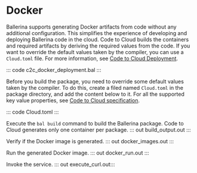 # Docker

Ballerina supports generating Docker artifacts from code without any additional configuration. This simplifies the experience of developing and deploying Ballerina code in the cloud. Code to Cloud builds the containers and required artifacts by deriving the required values from the code. If you want to override the default values taken by the compiler, you can use a `Cloud.toml` file.
For more information, see [Code to Cloud Deployment](/learn/code-to-cloud-deployment/).

::: code c2c_docker_deployment.bal :::

Before you build the package, you need to override some default values taken by the compiler. To do this, create a filed named `Cloud.toml` in the package directory, and add the content below to it.
For all the supported key value properties, see [Code to Cloud specification](https://github.com/ballerina-platform/ballerina-spec/blob/master/c2c/code-to-cloud-spec.md).

::: code Cloud.toml :::

Execute the `bal build` command to build the Ballerina package. Code to Cloud generates only one container per package.
::: out build_output.out :::

Verify if the Docker image is generated.
::: out docker_images.out :::

Run the generated Docker image.
::: out docker_run.out :::

Invoke the service.
::: out execute_curl.out:::
